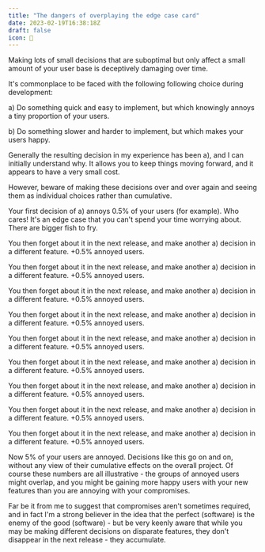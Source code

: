 ```yaml
---
title: "The dangers of overplaying the edge case card"
date: 2023-02-19T16:38:18Z
draft: false
icon: 🎴
---
```


Making lots of small decisions that are suboptimal but only affect a small amount of your user base is deceptively damaging over time.<!--more-->

It's commonplace to be faced with the following following choice during development:

a) Do something quick and easy to implement, but which knowingly annoys a tiny proportion of your users.

b) Do something slower and harder to implement, but which makes your users happy.

Generally the resulting decision in my experience has been a), and I can initially understand why. It allows you to keep things moving forward, and it appears to have a very small cost.

However, beware of making these decisions over and over again and seeing them as individual choices rather than cumulative.

Your first decision of a) annoys 0.5% of your users (for example). Who cares! It's an edge case that you can't spend your time worrying about. There are bigger fish to fry.

You then forget about it in the next release, and make another a) decision in a different feature. +0.5% annoyed users.

You then forget about it in the next release, and make another a) decision in a different feature. +0.5% annoyed users.

You then forget about it in the next release, and make another a) decision in a different feature. +0.5% annoyed users.

You then forget about it in the next release, and make another a) decision in a different feature. +0.5% annoyed users.

You then forget about it in the next release, and make another a) decision in a different feature. +0.5% annoyed users.

You then forget about it in the next release, and make another a) decision in a different feature. +0.5% annoyed users.

You then forget about it in the next release, and make another a) decision in a different feature. +0.5% annoyed users.

You then forget about it in the next release, and make another a) decision in a different feature. +0.5% annoyed users.

You then forget about it in the next release, and make another a) decision in a different feature. +0.5% annoyed users.

Now 5% of your users are annoyed. Decisions like this go on and on, without any view of their cumulative effects on the overall project. Of course these numbers are all illustrative - the groups of annoyed users might overlap, and you might be gaining more happy users with your new features than you are annoying with your compromises.

Far be it from me to suggest that compromises aren't sometimes required, and in fact I'm a strong believer in the idea that the perfect (software) is the enemy of the good (software) - but be very keenly aware that while you may be making different decisions on disparate features, they don't disappear in the next release - they accumulate.